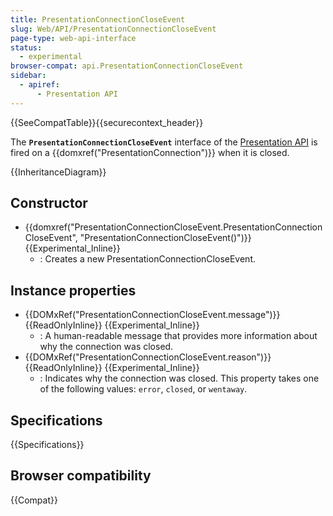 ```yaml
---
title: PresentationConnectionCloseEvent
slug: Web/API/PresentationConnectionCloseEvent
page-type: web-api-interface
status:
  - experimental
browser-compat: api.PresentationConnectionCloseEvent
sidebar:
  - apiref:
      - Presentation API
---
```


{{SeeCompatTable}}{{securecontext_header}}

The **`PresentationConnectionCloseEvent`** interface of the [Presentation API](/en-US/docs/Web/API/Presentation_API) is fired on a {{domxref("PresentationConnection")}} when it is closed.

{{InheritanceDiagram}}

## Constructor

- {{domxref("PresentationConnectionCloseEvent.PresentationConnectionCloseEvent", "PresentationConnectionCloseEvent()")}} {{Experimental_Inline}}
  - : Creates a new PresentationConnectionCloseEvent.

## Instance properties

- {{DOMxRef("PresentationConnectionCloseEvent.message")}} {{ReadOnlyInline}} {{Experimental_Inline}}
  - : A human-readable message that provides more information about why the connection was closed.
- {{DOMxRef("PresentationConnectionCloseEvent.reason")}} {{ReadOnlyInline}} {{Experimental_Inline}}
  - : Indicates why the connection was closed. This property takes one of the following values: `error`, `closed`, or `wentaway`.

## Specifications

{{Specifications}}

## Browser compatibility

{{Compat}}

